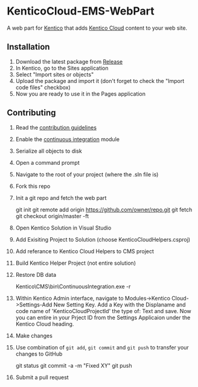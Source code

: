 
# KenticoCloud-EMS-WebPart
A web part for [Kentico](https://www.kentico.com) that adds [Kentico Cloud](https://kenticocloud.com/) content to your web site.

## Installation 
 1. Download the latest package from [Release](https://github.com/nickbKentico/KenticoCloud-EMS-WebPart/releases)
 2. In Kentico, go to the Sites application
 3. Select "Import sites or objects"
 4. Upload the package and import it (don't forget to check the "Import code files" checkbox)
 5. Now you are ready to use it in the Pages application
 
## Contributing
  1. Read the [contribution guidelines](https://github.com/nickbKentico/KenticoCloud-EMS-WebPart/blob/master/CONTRIBUTING.md)
  2. Enable the [continuous integration](https://docs.kentico.com/display/K10/Setting+up+continuous+integration) module
  3. Serialize all objects to disk
  4. Open a command prompt
  5. Navigate to the root of your project (where the .sln file is)
  6. Fork this repo
  7. Init a git repo and fetch the web part
  
        git init
        git remote add origin https://github.com/owner/repo.git
        git fetch
        git checkout origin/master -ft
  8. Open Kentico Solution in Visual Studio
  9. Add Exisiting Project to Solution (choose KenticoCloudHelpers.csproj)
  10. Add referance to Kentico Cloud Helpers to CMS project
  11. Build Kentico Helper Project (not entire solution)
  12. Restore DB data
  
        Kentico\CMS\bin\ContinuousIntegration.exe -r

  13. Within Kentico Admin interface, navigate to Modules->Kentico Cloud->Settings-Add New Setting Key.  Add a Key with the Displaname and code name of 'KenticoCloudProjectId' the type of: Text and save.  Now you can entire in your Prject ID from the Settings Applicaion under the Kentico Cloud heading.
  14. Make changes
  15. Use combination of `git add`, `git commit` and `git push` to transfer your changes to GitHub
  
        git status
        git commit -a -m "Fixed XY"
        git push

  16. Submit a pull request
